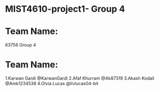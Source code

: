 # MIST4610-project1- Group 4
# Team Name: 
  63756 Group 4 
  
# Team Name:
  1.Karwan Gardi @KarwanGardi
  2.Afaf Khurram @Ak87319
  3.Akash Kodali @Amk1234538
  4.Olvia Lucas @livlucas04-bit
